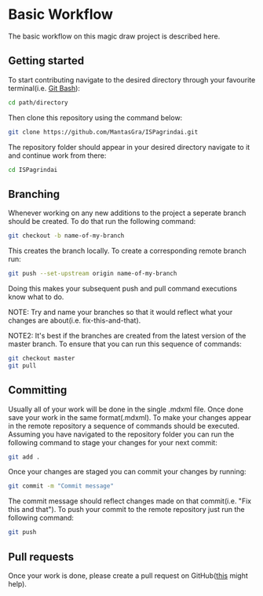  # Basic Workflow
 The basic workflow on this magic draw project is described here.
 ## Getting started
 To start contributing navigate to the desired directory through your favourite terminal(i.e. [Git Bash](https://git-scm.com/downloads)):
 ```bash
 cd path/directory
 ```
 Then clone this repository using the command below:
 ```bash
 git clone https://github.com/MantasGra/ISPagrindai.git
 ```
The repository folder should appear in your desired directory navigate to it and continue work from there:
```bash
cd ISPagrindai
```
## Branching
Whenever working on any new additions to the project a seperate branch should be created. To do that run the following command:
```bash
git checkout -b name-of-my-branch
```
This creates the branch locally. To create a corresponding remote branch run:
```bash
git push --set-upstream origin name-of-my-branch
```
Doing this makes your subsequent push and pull command executions know what to do.

NOTE: Try and name your branches so that it would reflect what your changes are about(i.e. fix-this-and-that).

NOTE2: It's best if the branches are created from the latest version of the master branch. To ensure that you can run this sequence of commands:
```bash
git checkout master
git pull
```

## Committing
Usually all of your work will be done in the single .mdxml file. Once done save your work in the same format(.mdxml).
To make your changes appear in the remote repository a sequence of commands should be executed.
Assuming you have navigated to the repository folder you can run the following command to stage your changes for your next commit:
```bash
git add .
```
Once your changes are staged you can commit your changes by running:
```bash
git commit -m "Commit message"
```
The commit message should reflect changes made on that commit(i.e. "Fix this and that").
To push your commit to the remote repository just run the following command:
```bash
git push
```

## Pull requests
Once your work is done, please create a pull request on GitHub([this](https://help.github.com/en/articles/creating-a-pull-request) might help).
